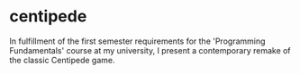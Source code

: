 # centipede
 In fulfillment of the first semester requirements for the 'Programming Fundamentals' course at my university, I present a contemporary remake of the classic Centipede game.
